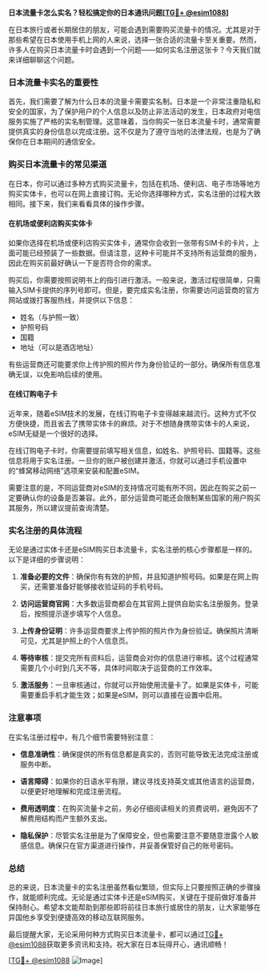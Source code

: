 **日本流量卡怎么实名？轻松搞定你的日本通讯问题[[TG💪+ @esim1088](https://t.me/s/esim1088)]**

在日本旅行或者长期居住的朋友，可能会遇到需要购买流量卡的情况。尤其是对于那些希望在日本使用手机上网的人来说，选择一张合适的流量卡至关重要。然而，许多人在购买日本流量卡时会遇到一个问题——如何实名注册这张卡？今天我们就来详细聊聊这个问题。

### 日本流量卡实名的重要性

首先，我们需要了解为什么日本的流量卡需要实名制。日本是一个非常注重隐私和安全的国家，为了保护用户的个人信息以及防止非法活动的发生，日本政府对电信服务实施了严格的实名制管理。这意味着，当你购买一张日本流量卡时，通常需要提供真实的身份信息以完成注册。这不仅是为了遵守当地的法律法规，也是为了确保你在日本期间的通信安全。

### 购买日本流量卡的常见渠道

在日本，你可以通过多种方式购买流量卡，包括在机场、便利店、电子市场等地方购买实体卡，也可以在网上直接订购。无论你选择哪种方式，实名注册的过程大致相同。接下来，我们来看看具体的操作步骤。

#### 在机场或便利店购买实体卡

如果你选择在机场或便利店购买实体卡，通常你会收到一张带有SIM卡的卡片，上面可能已经预装了一些数据。但请注意，这种卡可能并不支持所有运营商的服务，因此在购买前最好确认一下是否符合你的需求。

购买后，你需要按照说明书上的指引进行激活。一般来说，激活过程很简单，只需输入SIM卡提供的序列号即可。但是，要完成实名注册，你需要访问运营商的官方网站或拨打客服热线，并提供以下信息：

- 姓名（与护照一致）
- 护照号码
- 国籍
- 地址（可以是酒店地址）

有些运营商还可能要求你上传护照的照片作为身份验证的一部分。确保所有信息准确无误，以免影响后续的使用。

#### 在线订购电子卡

近年来，随着eSIM技术的发展，在线订购电子卡变得越来越流行。这种方式不仅方便快捷，而且省去了携带实体卡的麻烦。对于不想随身携带实体卡的人来说，eSIM无疑是一个很好的选择。

在线订购电子卡时，你需要提前填写相关信息，如姓名、护照号码、国籍等。这些信息将用于实名注册。一旦你的账户被创建并激活，你就可以通过手机设置中的“蜂窝移动网络”选项来安装和配置eSIM。

需要注意的是，不同运营商对eSIM的支持情况可能有所不同，因此在购买之前一定要确认你的设备是否兼容。此外，部分运营商可能还会限制某些国家的用户购买其服务，所以建议提前查询清楚。

### 实名注册的具体流程

无论是通过实体卡还是eSIM购买日本流量卡，实名注册的核心步骤都是一样的。以下是详细的步骤说明：

1. **准备必要的文件**：确保你有有效的护照，并且知道护照号码。如果是在网上购买，还需要准备好能够接收验证码的手机号码。

2. **访问运营商官网**：大多数运营商都会在其官网上提供自助实名注册服务。登录后，按照提示逐步填写个人信息。

3. **上传身份证明**：许多运营商要求上传护照的照片作为身份验证。确保照片清晰可见，尤其是护照上的个人信息页。

4. **等待审核**：提交完所有资料后，运营商会对你的信息进行审核。这个过程通常需要几个小时到几天不等，具体时间取决于运营商的工作效率。

5. **激活服务**：一旦审核通过，你就可以开始使用流量卡了。如果是实体卡，可能需要重启手机才能生效；如果是eSIM，则可以直接在设置中启用。

### 注意事项

在实名注册过程中，有几个细节需要特别注意：

- **信息准确性**：确保提供的所有信息都是真实的，否则可能导致无法完成注册或服务中断。
  
- **语言障碍**：如果你的日语水平有限，建议寻找支持英文或其他语言的运营商，以便更好地理解和完成注册流程。

- **费用透明度**：在购买流量卡之前，务必仔细阅读相关的资费说明，避免因不了解费用结构而产生额外支出。

- **隐私保护**：尽管实名注册是为了保障安全，但也需要注意不要随意泄露个人敏感信息。确保只在官方渠道进行操作，并妥善保管好自己的账号密码。

### 总结

总的来说，日本流量卡的实名注册虽然看似繁琐，但实际上只要按照正确的步骤操作，就能顺利完成。无论是通过实体卡还是eSIM购买，关键在于提前做好准备并保持耐心。希望本文能帮助到那些即将前往日本旅行或居住的朋友，让大家能够在异国他乡享受到便捷高效的移动互联网服务。

最后提醒大家，无论采用何种方式购买日本流量卡，都可以通过[TG💪+ @esim1088](https://t.me/s/esim1088)获取更多资讯和支持。祝大家在日本玩得开心，通讯顺畅！

[[TG💪+ @esim1088](https://t.me/s/esim1088) ![Image](https://i.postimg.cc/4NQfJmqS/Snipaste-2025-05-13-00-14-12.png)]